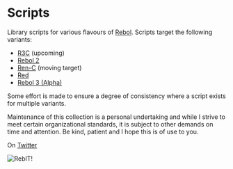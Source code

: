 Scripts
=======

Library scripts for various flavours of [Rebol](http://rebol.info). Scripts target the following variants:

* [R3C](https://github.com/metaeducation/ren-c/tree/r3c) (upcoming)
* [Rebol 2](http://www.rebol.com/download-core.html)
* [Ren-C](https://github.com/metaeducation/ren-c/) (moving target)
* [Red](https://www.red-lang.org/)
* [Rebol 3 (Alpha)](https://rebolsource.net/)

Some effort is made to ensure a degree of consistency where a script exists for multiple variants.

Maintenance of this collection is a personal undertaking and while I strive to meet certain organizational standards, it is subject to other demands on time and attention. Be kind, patient and I hope this is of use to you.

On [Twitter](https://twitter.com/rgrebol)

![RebIT!](http://rebol.info/assets/reb-it@2x.png)
